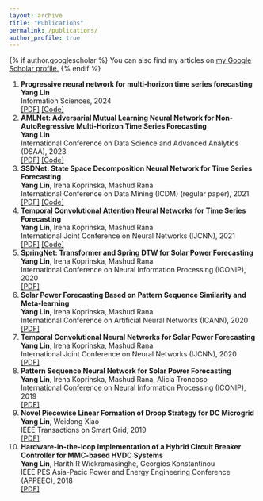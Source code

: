 ```yaml
---
layout: archive
title: "Publications"
permalink: /publications/
author_profile: true
---
```


{% if author.googlescholar %}
  You can also find my articles on <u><a href="{{author.googlescholar}}">my Google Scholar profile</a>.</u>
{% endif %}

<ol>
  <li><b>Progressive neural network for multi-horizon time series forecasting</b><br> 
	<b>Yang Lin</b><br> 
	Information Sciences, 2024<br> 
	<a href="https://arxiv.org/pdf/2310.19322.pdf" target="_blank" rel="noopener noreferrer">[PDF]</a>
  <a href="https://github.com/YangLIN1997/Progressive-neural-network-for-multi-horizon-time-series-forecasting" target="_blank" rel="noopener noreferrer">[Code]</a><br> 
    </li>
  <li><b>AMLNet: Adversarial Mutual Learning Neural Network for Non-AutoRegressive Multi-Horizon Time Series Forecasting</b><br> 
	<b>Yang Lin</b><br> 
	International Conference on Data Science and Advanced Analytics (DSAA), 2023<br> 
	<a href="https://arxiv.org/pdf/2310.19289.pdf" target="_blank" rel="noopener noreferrer">[PDF]</a>
  <a href="https://github.com/YangLIN1997/AMLNet-DSAA2023" target="_blank" rel="noopener noreferrer">[Code]</a><br> 
    </li>
  <li><b>SSDNet: State Space Decomposition Neural Network for Time Series Forecasting</b><br> 
	<b>Yang Lin</b>, Irena Koprinska, Mashud Rana<br> 
	International Conference on Data Mining (ICDM) (regular paper), 2021<br> 
	<a href="https://github.com/YangLIN1997/YangLIN1997.github.io/blob/master/files/SSDNet.pdf" target="_blank" rel="noopener noreferrer">[PDF]</a>
	<a href="https://github.com/YangLIN1997/SSDNet-ICDM2021" target="_blank" rel="noopener noreferrer">[Code]</a><br> 
    </li>
  <li><b>Temporal Convolutional Attention Neural Networks for Time Series Forecasting</b><br> 
	<b>Yang Lin</b>, Irena Koprinska, Mashud Rana<br> 
	International Joint Conference on Neural Networks (IJCNN), 2021<br> 
	<a href="https://github.com/YangLIN1997/YangLIN1997.github.io/blob/master/files/TCAN.pdf" target="_blank" rel="noopener noreferrer">[PDF]</a>
	<a href="https://github.com/YangLIN1997/TCAN-IJCNN2021" target="_blank" rel="noopener noreferrer">[Code]</a><br> 
    </li>
  <li><b>SpringNet: Transformer and Spring DTW for Solar Power Forecasting</b><br> 
	<b>Yang Lin</b>, Irena Koprinska, Mashud Rana<br> 
	International Conference on Neural Information Processing (ICONIP), 2020<br> 
	<a href="https://github.com/YangLIN1997/YangLIN1997.github.io/blob/master/files/SpringNet.pdf" target="_blank" rel="noopener noreferrer">[PDF]</a><br> 
    </li>
  <li><b>Solar Power Forecasting Based on Pattern Sequence Similarity and Meta-learning</b><br> 
	<b>Yang Lin</b>, Irena Koprinska, Mashud Rana<br> 
	International Conference on Artificial Neural Networks (ICANN), 2020<br> 
	<a href="https://github.com/YangLIN1997/YangLIN1997.github.io/blob/master/files/PSF.pdf" target="_blank" rel="noopener noreferrer">[PDF]</a><br> 
    </li>
  <li><b>Temporal Convolutional Neural Networks for Solar Power Forecasting</b><br> 
	<b>Yang Lin</b>, Irena Koprinska, Mashud Rana<br> 
	International Joint Conference on Neural Networks (IJCNN), 2020<br> 
	<a href="https://github.com/YangLIN1997/YangLIN1997.github.io/blob/master/files/TCNN.pdf" target="_blank" rel="noopener noreferrer">[PDF]</a><br> 
    </li>
  <li><b>Pattern Sequence Neural Network for Solar Power Forecasting</b><br> 
	<b>Yang Lin</b>, Irena Koprinska, Mashud Rana, Alicia Troncoso<br> 
	International Conference on Neural Information Processing (ICONIP), 2019<br> 
	<a href="https://github.com/YangLIN1997/YangLIN1997.github.io/blob/master/files/PSNN.pdf" target="_blank" rel="noopener noreferrer">[PDF]</a><br> 
    </li>
  <li><b>Novel Piecewise Linear Formation of Droop Strategy for DC Microgrid</b><br> 
	<b>Yang Lin</b>, Weidong Xiao<br> 
	IEEE Transactions on Smart Grid, 2019<br> 
	<a href="https://github.com/YangLIN1997/YangLIN1997.github.io/blob/master/files/DCMG.pdf" target="_blank" rel="noopener noreferrer">[PDF]</a><br> 
    </li>
  <li><b>Hardware-in-the-loop Implementation of a Hybrid Circuit Breaker Controller for MMC-based HVDC Systems</b><br> 
	<b>Yang Lin</b>, Harith R Wickramasinghe, Georgios Konstantinou<br> 
	IEEE PES Asia-Pacic Power and Energy Engineering Conference (APPEEC), 2018<br> 
	<a href="https://github.com/YangLIN1997/YangLIN1997.github.io/blob/master/files/MMC.pdf" target="_blank" rel="noopener noreferrer">[PDF]</a><br> 
    </li>
</ol>
